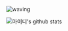 ![waving](https://capsule-render.vercel.app/api?type=waving&height=200&text=kyeongtae&fontAlign=74&fontAlignY=40&color=gradient)



![아이디's github stats](https://github-readme-stats.vercel.app/api?username=chobyhh&show_icons=true)

<!--
**chobyhh/chobyhh** is a ✨ _special_ ✨ repository because its `README.md` (this file) appears on your GitHub profile.

Here are some ideas to get you started:

- 🔭 I’m currently working on ...
- 🌱 I’m currently learning ...
- 👯 I’m looking to collaborate on ...
- 🤔 I’m looking for help with ...
- 💬 Ask me about ...
- 📫 How to reach me: ...
- 😄 Pronouns: ...
- ⚡ Fun fact: ...
-->

